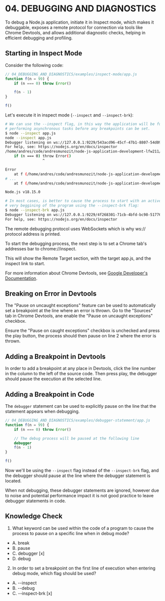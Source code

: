 # 04. DEBUGGING AND DIAGNOSTICS
To debug a Node.js application, initiate it in Inspect mode, which makes it debuggable, exposes a
remote protocol for connection via tools like Chrome Devtools, and allows additional diagnostic
checks, helping in efficient debugging and profiling.

## Starting in Inspect Mode
Consider the following code:
```js
// 04_DEBUGGING_AND_DIAGNOSTICS/examples/inspect-mode/app.js
function f(n = 99) {
    if (n === 0) throw Error()

    f(n - 1)
}

f()

```

Let's execute it in inspect mode (`--inspect` and `--inspect-brk`):
```sh
# We can use the --inspect flag, in this way the application will be fully initialized and be
# performing asynchronous tasks before any breakpoints can be set.
$ node --inspect app.js
node --inspect app.js
Debugger listening on ws://127.0.0.1:9229/543acd96-45cf-47b1-8807-54d09bbb8c3e
For help, see: https://nodejs.org/en/docs/inspector
/home/andres/code/andresmunozit/node-js-application-development-lfw211/04_DEBUGGING_AND_DIAGNOSTICS/examples/inspect-mode/app.js:2
    if (n === 0) throw Error()
                 ^

Error
    at f (/home/andres/code/andresmunozit/node-js-application-development-lfw211/04_DEBUGGING_AND_DIAGNOSTICS/examples/inspect-mode/app.js:2:24)
# ...
    at f (/home/andres/code/andresmunozit/node-js-application-development-lfw211/04_DEBUGGING_AND_DIAGNOSTICS/examples/inspect-mode/app.js:4:5)

Node.js v18.15.0

# In most cases, is better to cause the process to start with an active breakpoint at the
# very beggining of the program using the --inspect-brk flag:
$ node --inspect-brk app.js
Debugger listening on ws://127.0.0.1:9229/4f268301-71cb-4bfd-bc98-517766d75794
For help, see: https://nodejs.org/en/docs/inspector

```

The remote debugging protocol uses WebSockets which is why ws:// protocol address is printed.

To start the debugging process, the next step is to set a Chrome tab's addresses bar to
chrome://inspect.

This will show the Remote Target section, with the target app.js, and the inspect link to start.

For more information about Chrome Devtools, see
[Google Developer's Documentation](https://developer.chrome.com/docs/devtools/).

## Breaking on Error in Devtools
The "Pause on uncaught exceptions" feature can be used to automatically set a breakpoint at the line
where an error is thrown. Go to the "Sources" tab in Chrome Devtools, ane enable the "Pause on
uncaught exceptions" checkbox.

Ensure the "Pause on caught exceptions" checkbox is unchecked and press the play button, the process
should then pause on line 2 where the error is thrown.

## Adding a Breakpoint in Devtools
In order to add a breakpoint at any place in Devtools, click the line number in the column to the
left of the source code. Then press play, the debugger should pause the execution at the selected
line.

## Adding a Breakpoint in Code
The `debugger` statement can be used to explicitly pause on the line that the statement appears when
debugging.

```js
// 04_DEBUGGING_AND_DIAGNOSTICS/examples/debugger-statement/app.js
function f(n = 99) {
    if (n === 0) throw Error()

    // The debug process will be paused at the following line
    debugger
    f(n - 1)
}

f()

```

Now we'll be using the `--inspect` flag instead of the `--inspect-brk` flag, and the debugger should
pause at the line where the debugger statement is located.

When not debugging, these debugger statements are ignored, however due to noise and potential
performance impact it is not good practice to leave debugger statements in code.

## Knowledge Check
1. What keyword can be used within the code of a program to cause the process to pause on a specific
line when in debug mode?
- A. break
- B. pause
- C. debugger [x]
- D. debug

2. In order to set a breakpoint on the first line of execution when entering debug mode, which flag
should be used?
- A. --inspect
- B. --debug
- C. --inspect-brk [x]
